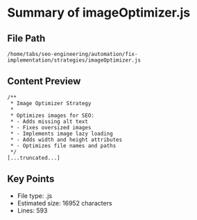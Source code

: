 # Summary of imageOptimizer.js
  
## File Path
`/home/tabs/seo-engineering/automation/fix-implementation/strategies/imageOptimizer.js`

## Content Preview
```
/**
 * Image Optimizer Strategy
 * 
 * Optimizes images for SEO:
 * - Adds missing alt text
 * - Fixes oversized images 
 * - Implements image lazy loading
 * - Adds width and height attributes
 * - Optimizes file names and paths
 */
[...truncated...]
```

## Key Points
- File type: .js
- Estimated size: 16952 characters
- Lines: 593

